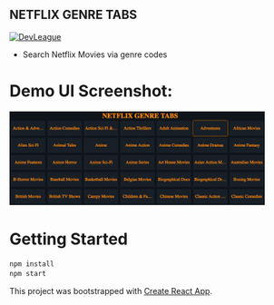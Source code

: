 ## NETFLIX GENRE TABS

[![DevLeague](https://img.shields.io/badge/DevLeague-Alumni-blue.svg)](https://www.devleague.com/)

* Search Netflix Movies via genre codes

# Demo UI Screenshot:
<img src="./img.png" width="450"/>

# Getting Started

```js
npm install 
npm start
```


This project was bootstrapped with [Create React App](https://github.com/facebookincubator/create-react-app).
